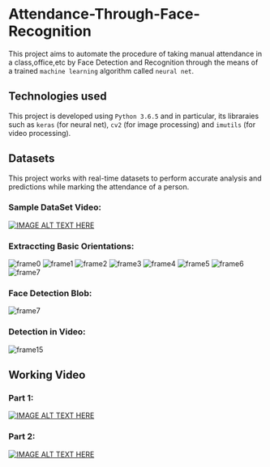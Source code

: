 # Attendance-Through-Face-Recognition

This project aims to automate the procedure of taking manual attendance in a class,office,etc by Face Detection and Recognition through the means of a trained `machine learning` algorithm called `neural net`.

## Technologies used

This project is developed using `Python 3.6.5` and in particular, its libraraies such as `keras` (for neural net), `cv2` (for image processing) and `imutils` (for video processing).

## Datasets

This project works with real-time datasets to perform accurate analysis and predictions while marking the attendance of a person.

### Sample DataSet Video:

[![IMAGE ALT TEXT HERE](https://img.youtube.com/vi/VDbYHyLSPag/0.jpg)](https://www.youtube.com/watch?v=VDbYHyLSPag)

### Extraccting Basic Orientations:

![frame0](https://user-images.githubusercontent.com/42521528/44527110-91f08680-a703-11e8-8168-c90e82c7a341.jpg)
![frame1](https://user-images.githubusercontent.com/42521528/44527111-91f08680-a703-11e8-91f8-f108fac6b9de.jpg)
![frame2](https://user-images.githubusercontent.com/42521528/44527112-91f08680-a703-11e8-9a27-7de06929e0ab.jpg)
![frame3](https://user-images.githubusercontent.com/42521528/44527116-92891d00-a703-11e8-9d9f-8022b6814809.jpg)
![frame4](https://user-images.githubusercontent.com/42521528/44527117-9321b380-a703-11e8-9f36-10016c399304.jpg)
![frame5](https://user-images.githubusercontent.com/42521528/44527119-9321b380-a703-11e8-871c-f1408f9ed491.jpg)
![frame6](https://user-images.githubusercontent.com/42521528/44527128-974dd100-a703-11e8-96af-54467a001534.jpg)
![frame7](https://user-images.githubusercontent.com/42521528/44527129-974dd100-a703-11e8-9485-11f6e2302c4d.jpg)

### Face Detection Blob:

![frame7](https://user-images.githubusercontent.com/42521528/44527323-19d69080-a704-11e8-8daf-4a1d9915cc23.jpg)

### Detection in Video:

![frame15](https://user-images.githubusercontent.com/42521528/44527433-691cc100-a704-11e8-8eb3-005135f03163.jpg)

## Working Video

### Part 1:
[![IMAGE ALT TEXT HERE](https://img.youtube.com/vi/90ePcC4vVE4/0.jpg)](https://www.youtube.com/watch?v=90ePcC4vVE4)

### Part 2:

[![IMAGE ALT TEXT HERE](https://img.youtube.com/vi/s7d_zdfHhNY/0.jpg)](https://www.youtube.com/watch?v=s7d_zdfHhNY)
